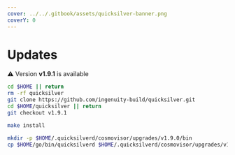 ```yaml
---
cover: ../../.gitbook/assets/quicksilver-banner.png
coverY: 0
---
```


# Updates

⚠️ Version **v1.9.1** is available

```bash
cd $HOME || return
rm -rf quicksilver
git clone https://github.com/ingenuity-build/quicksilver.git
cd $HOME/quicksilver || return
git checkout v1.9.1

make install

mkdir -p $HOME/.quicksilverd/cosmovisor/upgrades/v1.9.0/bin
cp $HOME/go/bin/quicksilverd $HOME/.quicksilverd/cosmovisor/upgrades/v1.9.0/bin/
```
